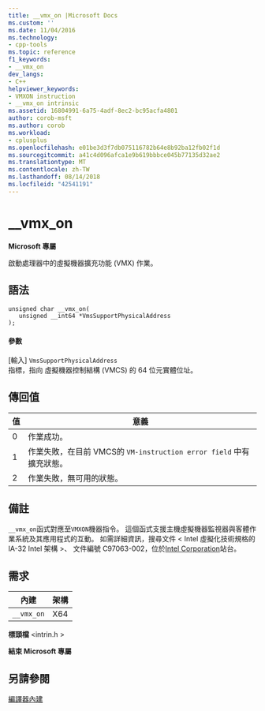 ```yaml
---
title: __vmx_on |Microsoft Docs
ms.custom: ''
ms.date: 11/04/2016
ms.technology:
- cpp-tools
ms.topic: reference
f1_keywords:
- __vmx_on
dev_langs:
- C++
helpviewer_keywords:
- VMXON instruction
- __vmx_on intrinsic
ms.assetid: 16804991-6a75-4adf-8ec2-bc95acfa4801
author: corob-msft
ms.author: corob
ms.workload:
- cplusplus
ms.openlocfilehash: e01be3d3f7db075116782b64e8b92ba12fb02f1d
ms.sourcegitcommit: a41c4d096afca1e9b619bbbce045b77135d32ae2
ms.translationtype: MT
ms.contentlocale: zh-TW
ms.lasthandoff: 08/14/2018
ms.locfileid: "42541191"
---
```

# <a name="vmxon"></a>__vmx_on
**Microsoft 專屬**  
  
 啟動處理器中的虛擬機器擴充功能 (VMX) 作業。  
  
## <a name="syntax"></a>語法  
  
```  
unsigned char __vmx_on(  
   unsigned __int64 *VmsSupportPhysicalAddress  
);  
```  
  
#### <a name="parameters"></a>參數  
 [輸入] `VmsSupportPhysicalAddress`  
 指標，指向 虛擬機器控制結構 (VMCS) 的 64 位元實體位址。  
  
## <a name="return-value"></a>傳回值  
  
|值|意義|  
|-----------|-------------|  
|0|作業成功。|  
|1|作業失敗，在目前 VMCS的 `VM-instruction error field` 中有擴充狀態。|  
|2|作業失敗，無可用的狀態。|  
  
## <a name="remarks"></a>備註  
 `__vmx_on`函式對應至`VMXON`機器指令。 這個函式支援主機虛擬機器監視器與客體作業系統及其應用程式的互動。 如需詳細資訊，搜尋文件 < Intel 虛擬化技術規格的 IA-32 Intel 架構 >、 文件編號 C97063-002，位於[Intel Corporation](http://go.microsoft.com/fwlink/p/?linkid=127)站台。  
  
## <a name="requirements"></a>需求  
  
|內建|架構|  
|---------------|------------------|  
|`__vmx_on`|X64|  
  
 **標頭檔** \<intrin.h >  
  
**結束 Microsoft 專屬**  
  
## <a name="see-also"></a>另請參閱  
 [編譯器內建](../intrinsics/compiler-intrinsics.md)